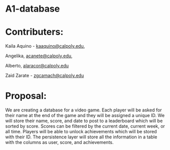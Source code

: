 # A1-database
# Contributers:
Kaila Aquino - kaaquino@calpoly.edu, 

Angelika, acanete@calpoly.edu,

Alberto, alaracor@calpoly.edu

Zaid Zarate - zgcamach@calpoly.edu


# Proposal: 
We are creating a database for a video game. Each player will be asked for their name at the end of the game and they will be assigned a unique ID. We will store their name, score, and date to post to a leaderboard which will be sorted by score. Scores can be filtered by the current date, current week, or all time. Players will be able to unlock achievements which will be stored with their ID. The persistence layer will store all the information in a table with the columns as user, score, and achievements.

